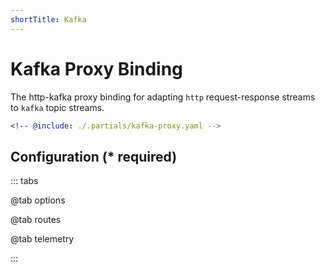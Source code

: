 ```yaml
---
shortTitle: Kafka
---
```


# Kafka Proxy Binding

The http-kafka proxy binding for adapting `http` request-response streams to `kafka` topic streams.

```yaml {3}
<!-- @include: ./.partials/kafka-proxy.yaml -->
```

## Configuration (\* required)

::: tabs

@tab options

<!-- @include: ./.partials/kafka-options.md -->

@tab routes

<!-- @include: ./.partials/kafka-routes.md -->

@tab telemetry

<!-- @include: ../.partials/telemetry-http.md -->

:::
